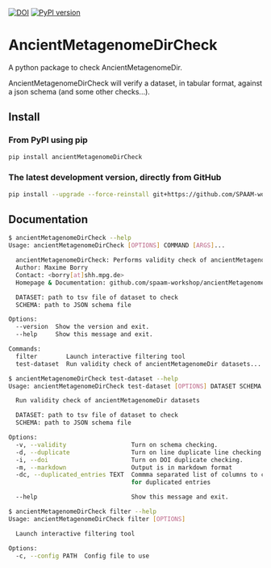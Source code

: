 [![DOI](https://zenodo.org/badge/DOI/10.5281/zenodo.4003826.svg)](https://doi.org/10.5281/zenodo.4003826) [![PyPI version](https://badge.fury.io/py/ancientMetagenomeDirCheck.svg)](https://pypi.org/project/ancientMetagenomeDirCheck)

# AncientMetagenomeDirCheck

A python package to check AncientMetagenomeDir.

AncientMetagenomeDirCheck will verify a dataset, in tabular format, against a json schema (and some other checks...).

## Install

### From PyPI using pip

```bash
pip install ancientMetagenomeDirCheck
```

### The latest development version, directly from GitHub

```bash
pip install --upgrade --force-reinstall git+https://github.com/SPAAM-workshop/AncientMetagenomeDirCheck.git
```

## Documentation

```bash
$ ancientMetagenomeDirCheck --help
Usage: ancientMetagenomeDirCheck [OPTIONS] COMMAND [ARGS]...

  ancientMetagenomeDirCheck: Performs validity check of ancientMetagenomeDir datasets
  Author: Maxime Borry
  Contact: <borry[at]shh.mpg.de>
  Homepage & Documentation: github.com/spaam-workshop/ancientMetagenomeDirCheck

  DATASET: path to tsv file of dataset to check
  SCHEMA: path to JSON schema file

Options:
  --version  Show the version and exit.
  --help     Show this message and exit.

Commands:
  filter        Launch interactive filtering tool
  test-dataset  Run validity check of ancientMetagenomeDir datasets...
```
```bash
$ ancientMetagenomeDirCheck test-dataset --help
Usage: ancientMetagenomeDirCheck test-dataset [OPTIONS] DATASET SCHEMA

  Run validity check of ancientMetagenomeDir datasets

  DATASET: path to tsv file of dataset to check
  SCHEMA: path to JSON schema file

Options:
  -v, --validity                  Turn on schema checking.
  -d, --duplicate                 Turn on line duplicate line checking.
  -i, --doi                       Turn on DOI duplicate checking.
  -m, --markdown                  Output is in markdown format
  -dc, --duplicated_entries TEXT  Commma separated list of columns to check
                                  for duplicated entries

  --help                          Show this message and exit.
```
```bash
$ ancientMetagenomeDirCheck filter --help
Usage: ancientMetagenomeDirCheck filter [OPTIONS]

  Launch interactive filtering tool

Options:
  -c, --config PATH  Config file to use
```
